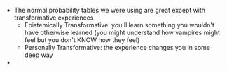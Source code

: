 - The normal probability tables we were using are great except with transformative experiences
	- Epistemically Transformative: you'll learn something you wouldn't have otherwise learned (you might understand how vampires might feel but you don't KNOW how they feel)
	- Personally Transformative: the experience changes you in some deep way
- 